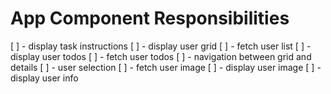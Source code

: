 # App Component Responsibilities

[ ] - display task instructions
[ ] - display user grid
[ ] - fetch user list
[ ] - display user todos
[ ] - fetch user todos
[ ] - navigation between grid and details
[ ] - user selection
[ ] - fetch user image
[ ] - display user image
[ ] - display user info
